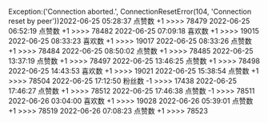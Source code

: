Exception:('Connection aborted.', ConnectionResetError(104, 'Connection reset by peer'))2022-06-25  05:28:37   点赞数 +1 >>>> 78479
2022-06-25  06:52:19   点赞数 +1 >>>> 78482
2022-06-25  07:09:18   喜欢数 +1 >>>> 19015
2022-06-25  08:33:23   喜欢数 +1 >>>> 19017
2022-06-25  08:33:26   点赞数 +1 >>>> 78484
2022-06-25  08:50:02   点赞数 +1 >>>> 78485
2022-06-25  13:37:19   点赞数 +1 >>>> 78497
2022-06-25  13:46:25   点赞数 +1 >>>> 78498
2022-06-25  14:43:53   喜欢数 +1 >>>> 19021
2022-06-25  15:38:54   点赞数 +1 >>>> 78504
2022-06-25  17:12:50   粉丝数 -1 >>>> 17438
2022-06-25  17:46:27   点赞数 +1 >>>> 78512
2022-06-25  17:46:38   点赞数 -1 >>>> 78511
2022-06-26  03:04:00   喜欢数 +1 >>>> 19028
2022-06-26  05:39:01   点赞数 +1 >>>> 78519
2022-06-26  07:08:23   点赞数 +1 >>>> 78523
